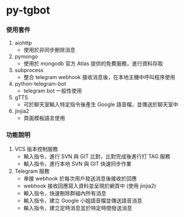 # py-tgbot #

### 使用套件 ###
1. aiohttp
   + 使用於非同步刪除消息
1. pymongo
   + 使用於 mongodb 官方 Atlas 提供的免費服務，進行資料存取
1. subprocess
   + 整合 telegram webhook 接收消息後，在本地主機中呼叫程序使用
1. python-telegram-bot
   + telegram bot 一般性使用
1. gTTS
   + 可於聊天室輸入特定指令後產生 Google 語音檔，並傳送於聊天室中
1. jinjia2
   + 頁面模板語言使用
   
### 功能說明 ###
1. VCS 版本控制服務
   + 輸入指令，進行 SVN 與 GIT 比對，比對完成後進行打 TAG 服務
   + 輸入指令，進行本地 SVN 與 GIT 快速同步作業
1. Telegram 服務
   + 串接 webhook 於每次用戶發送消息後接收於回應
   + webhook 接收回應寫入資料並呈現於網頁中 (使用 jinjia2)
   + 輸入指令，快速刪除群組內所有消息
   + 輸入指令，建立 Google 小姐語音檔並傳送語音消息
   + 輸入指令，建立定時消息並於特定時間發送消息